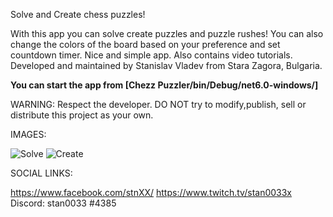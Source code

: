 

Solve and Create chess puzzles!

With this app you can solve create puzzles and puzzle rushes! You can also change the colors of the board based on your preference and set countdown timer. Nice and simple app. Also contains video tutorials.
Developed and maintained by Stanislav Vladev from Stara Zagora, Bulgaria.

**You can start the app from [Chezz Puzzler/bin/Debug/net6.0-windows/]**

WARNING: Respect the developer. DO NOT try to modify,publish, sell or distribute this project as your own.

IMAGES:

![Solve](https://i.ibb.co/SR9kSRV/solve.png)
![Create](https://i.ibb.co/x7RmGHF/create.png)
 



SOCIAL LINKS:

https://www.facebook.com/stnXX/
https://www.twitch.tv/stan0033x
Discord: stan0033 #4385

